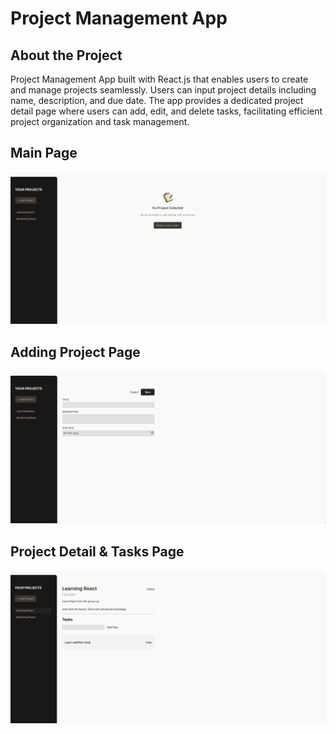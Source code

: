 # Project Management App

## About the Project

Project Management App built with React.js that enables users to create and manage projects seamlessly. Users can input project details including name, description, and due date. The app provides a dedicated project detail page where users can add, edit, and delete tasks, facilitating efficient project organization and task management.

## Main Page

![noSelectedPage](./src/assets/noSelectedProject.png)

## Adding Project Page

![noSelectedPage](./src/assets/addProject.png)

## Project Detail & Tasks Page

![noSelectedPage](./src/assets/detailPage.png)
